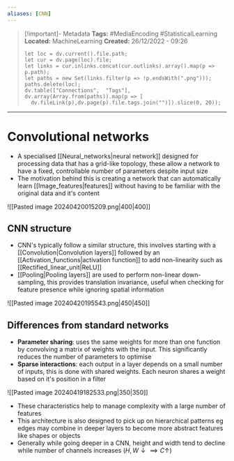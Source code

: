 ```yaml
---
aliases: [CNN]
---
```


> [!important]- Metadata
> **Tags:** #MediaEncoding #StatisticalLearning
> **Located:** MachineLearning
> **Created:** 26/12/2022 - 09:26
> ```dataviewjs
>let loc = dv.current().file.path;
>let cur = dv.page(loc).file;
>let links = cur.inlinks.concat(cur.outlinks).array().map(p => p.path);
>let paths = new Set(links.filter(p => !p.endsWith(".png")));
>paths.delete(loc);
>dv.table(["Connections",  "Tags"], dv.array(Array.from(paths)).map(p => [
>   dv.fileLink(p),dv.page(p).file.tags.join("")]).slice(0, 20));
> ```

___
# Convolutional networks
- A  specialised [[Neural_networks|neural network]] designed for processing data that has a grid-like topology, these allow a network to have a fixed, controllable number of parameters despite input size
- The motivation behind this is creating a network that can automatically learn [[Image_features|features]] without having to be familiar with the original data and it's content

![[Pasted image 20240420015209.png|400|400]]



## CNN structure
- CNN's typically follow a similar structure, this involves starting with a [[Convolution|Convolution layers]] followed by an [[Activation_functions|activation function]] to add non-linearity such as [[Rectified_linear_unit|ReLU]]
- [[Pooling|Pooling layers]] are used to perform non-linear down-sampling, this provides translation invariance, useful when checking for feature presence while ignoring spatial information 

![[Pasted image 20240420195543.png|450|450]]

## Differences from standard networks
- **Parameter sharing**: uses the same weights for more than one function by convolving a matrix of weights with the input. This significantly reduces the number of parameters to optimise
- **Sparse interactions**: each output in a layer depends on a small number of inputs, this is done with shared weights. Each neuron shares a weight based on it's position in a filter 


![[Pasted image 20240419182533.png|350|350]]

- These characteristics help to manage complexity with a large number of features
- This architecture is also designed to pick up on hierarchical patterns eg edges may combine in deeper layers to become more abstract features like shapes or objects
- Generally while going deeper in a CNN, height and width tend to decline while number of channels increases ($H,W \downarrow  \implies C\uparrow$)
